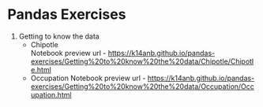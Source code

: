 # **Pandas Exercises**
1. Getting to know the data
   * Chipotle  
     Notebook preview url - https://k14anb.github.io/pandas-exercises/Getting%20to%20know%20the%20data/Chipotle/Chipotle.html
   * Occupation
     Notebook preview url - https://k14anb.github.io/pandas-exercises/Getting%20to%20know%20the%20data/Occupation/Occupation.html
